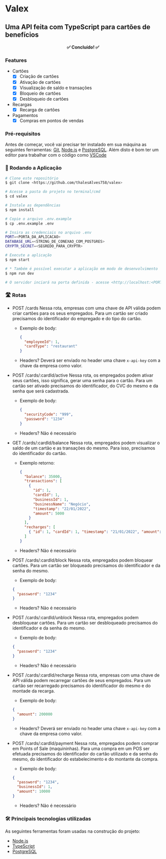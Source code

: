 # Valex

## Uma API feita com TypeScript para cartões de benefícios

<h4 align="center"> 
	<!-- 🚧  Em desenvolvimento...  🚧 -->
	✅  Concluído!  ✅
</h4>

### Features

- Cartões
  - [x] Criação de cartões
  - [x] Ativação de cartões
  - [x] Visualização de saldo e transações
  - [x] Bloqueio de cartões
  - [x] Desbloqueio de cartões
- Recargas
  - [x] Recarga de cartões
- Pagamentos
  - [x] Compras em pontos de vendas

### Pré-requisitos

Antes de começar, você vai precisar ter instalado em sua máquina as seguintes ferramentas:
[Git](https://git-scm.com), [Node.js](https://nodejs.org/en/) e [PostgreSQL](https://www.postgresql.org/download/).
Além disto é bom ter um editor para trabalhar com o código como [VSCode](https://code.visualstudio.com/)

### 🎲 Rodando a Aplicação

```bash
# Clone este repositório
$ git clone <https://github.com/thalesAlves758/valex>

# Acesse a pasta do projeto no terminal/cmd
$ cd valex

# Instale as dependências
$ npm install

# Copie o arquivo .env.example
$ cp .env.example .env

# Insira as credenciais no arquivo .env
PORT=<PORTA_DA_APLICACAO>
DATABASE_URL=<STRING_DE_CONEXAO_COM_POSTGRES>
CRYPTR_SECRET=<SEGREDO_PARA_CRYPTR>

# Execute a aplicação
$ npm start

# * Também é possível executar a aplicação em modo de desenvolvimento
$ npm run dev

# O servidor inciará na porta definida - acesse <http://localhost:<PORTA>>
```

### 🛣️ Rotas

- POST /cards
  Nessa rota, empresas com uma chave de API válida podem criar cartões para os seus empregados. Para um cartão ser criado precisamos do identificador do empregado e do tipo do cartão.

  - Exemplo de body:

    ```json
    {
      "employeeId": 1,
      "cardType": "restaurant"
    }
    ```

  - Headers?
    Deverá ser enviado no header uma chave `x-api-key` com a chave da empresa como valor.
    <br>

- POST /cards/:cardId/active
  Nessa rota, os empregados podem ativar seus cartões, isso significa, gerar uma senha para o cartão. Para um cartão ser ativado precisamos do identificador, do CVC do mesmo e da senha que será cadastrada.

  - Exemplo de body:

    ```json
    {
      "securityCode": "999",
      "password": "1234"
    }
    ```

  - Headers?
    Não é necessário
    <br>

- GET /cards/:cardId/balance
  Nessa rota, empregados podem visualizar o saldo de um cartão e as transações do mesmo. Para isso, precisamos do identificador do cartão.

  - Exemplo retorno:

    ```json
    {
      "balance": 35000,
      "transactions": [
        {
          "id": 1,
          "cardId": 1,
          "businessId": 1,
          "businessName": "Negócio",
          "timestamp": "22/01/2022",
          "amount": 5000
        }
      ],
      "recharges": [
        { "id": 1, "cardId": 1, "timestamp": "21/01/2022", "amount": 40000 }
      ]
    }
    ```

  - Headers?
    Não é necessário
    <br>

- POST /cards/:cardId/block
  Nessa rota, empregados podem bloquear cartões. Para um cartão ser bloqueado precisamos do identificador e da senha do mesmo.

  - Exemplo de body:

  ```json
  {
    "password": "1234"
  }
  ```

  - Headers?
    Não é necessário
    <br>

- POST /cards/:cardId/unblock
  Nessa rota, empregados podem desbloquear cartões. Para um cartão ser desbloqueado precisamos do identificador e da senha do mesmo.

  - Exemplo de body:

  ```json
  {
    "password": "1234"
  }
  ```

  - Headers?
    Não é necessário
    <br>

- POST /cards/:cardId/recharge
  Nessa rota, empresas com uma chave de API válida podem recarregar cartões de seus empregados. Para um cartão ser recarregado precisamos do identificador do mesmo e do montade da recarga.

  - Exemplo de body:

  ```json
  {
    "amount": 200000
  }
  ```

  - Headers?
    Deverá ser enviado no header uma chave `x-api-key` com a chave da empresa como valor.
    <br>

- POST /cards/:cardId/payment
  Nessa rota, empregados podem comprar em Points of Sale (maquininhas). Para uma compra em um POS ser efetuada precisamos do identificador do cartão utilizado e da senha do mesmo, do identificador do estabelecimento e do montante da compra.

  - Exemplo de body:

  ```json
  {
    "password": "1234",
    "businessId": 1,
    "amount": 10000
  }
  ```

  - Headers?
    Não é necessário
    <br>

### 🛠 Principais tecnologias utilizadas

As seguintes ferramentas foram usadas na construção do projeto:

- [Node.js](https://nodejs.org/en/)
- [TypeScript](https://www.typescriptlang.org/)
- [PostgreSQL](https://www.postgresql.org/download/)
